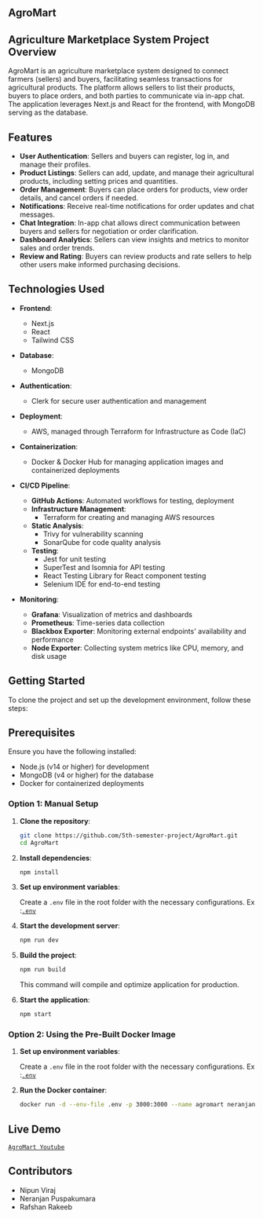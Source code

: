 ## AgroMart 

## Agriculture Marketplace System Project Overview
AgroMart is an agriculture marketplace system designed to connect farmers (sellers) and buyers, facilitating seamless transactions for agricultural products. The platform allows sellers to list their products, buyers to place orders, and both parties to communicate via in-app chat. The application leverages Next.js and React for the frontend, with MongoDB serving as the database.

## Features

- **User Authentication**: Sellers and buyers can register, log in, and manage their profiles.
- **Product Listings**: Sellers can add, update, and manage their agricultural products, including setting prices and quantities.
- **Order Management**: Buyers can place orders for products, view order details, and cancel orders if needed.
- **Notifications**: Receive real-time notifications for order updates and chat messages.
- **Chat Integration**: In-app chat allows direct communication between buyers and sellers for negotiation or order clarification.
- **Dashboard Analytics**: Sellers can view insights and metrics to monitor sales and order trends.
- **Review and Rating**: Buyers can review products and rate sellers to help other users make informed purchasing decisions.


## Technologies Used

- **Frontend**: 
  - Next.js
  - React
  - Tailwind CSS
  
- **Database**: 
  - MongoDB

- **Authentication**: 
  - Clerk for secure user authentication and management

- **Deployment**: 
  - AWS, managed through Terraform for Infrastructure as Code (IaC)

- **Containerization**: 
  - Docker & Docker Hub for managing application images and containerized deployments

- **CI/CD Pipeline**: 
  - **GitHub Actions**: Automated workflows for testing, deployment
  - **Infrastructure Management**: 
    - Terraform for creating and managing AWS resources
  - **Static Analysis**: 
    - Trivy for vulnerability scanning
    - SonarQube for code quality analysis
  - **Testing**: 
    - Jest for unit testing
    - SuperTest and Isomnia for API testing
    - React Testing Library for React component testing
    - Selenium IDE for end-to-end testing

- **Monitoring**: 
  - **Grafana**: Visualization of metrics and dashboards
  - **Prometheus**: Time-series data collection
  - **Blackbox Exporter**: Monitoring external endpoints' availability and performance
  - **Node Exporter**: Collecting system metrics like CPU, memory, and disk usage


## Getting Started
To clone the project and set up the development environment, follow these steps:

## Prerequisites
Ensure you have the following installed:

- Node.js (v14 or higher) for development
- MongoDB (v4 or higher) for the database
- Docker for containerized deployments

### Option 1: Manual Setup

1. **Clone the repository**:

    ```bash
    git clone https://github.com/5th-semester-project/AgroMart.git
    cd AgroMart
    ```

2. **Install dependencies**:

    ```bash
    npm install
    ```

3. **Set up environment variables**:
     
   Create a `.env` file in the root folder with the necessary configurations. Ex :[`.env`](https://drive.google.com/drive/folders/1CjEDlb3stcoEpZ6C9nMxkjBKr5o7ciXc?usp=sharing)

5. **Start the development server**:

    ```bash
    npm run dev
    ```
5. **Build the project**:

    ```bash
    npm run build
    ```
    This command will compile and optimize application for production.

6. **Start the application**:

    ```bash
    npm start
    ```

### Option 2: Using the Pre-Built Docker Image

1. **Set up environment variables**:
   
   Create a `.env` file in the root folder with the necessary configurations. Ex :[`.env`](https://drive.google.com/drive/folders/1CjEDlb3stcoEpZ6C9nMxkjBKr5o7ciXc?usp=sharing)

3. **Run the Docker container**:

    ```bash
    docker run -d --env-file .env -p 3000:3000 --name agromart neranjanhub/agromart:latest
    ```


## Live Demo

[`AgroMart Youtube`](https://youtu.be/zHPNeduzoPI?si=cdi9X8xI55mYs2Sq) 


## Contributors
- Nipun Viraj
- Neranjan Puspakumara
- Rafshan Rakeeb

